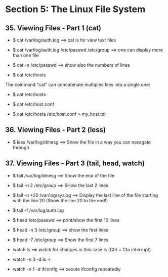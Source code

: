 # Section 5: The Linux File System

## 35. Viewing Files - Part 1 (cat)

- $ cat /var/log/auth.log ==> cat is for view text files
- $ cat /var/log/auth.log /etc/passwd /etc/group ==> one can display more than one file

- $ cat -n /etc/passwd ==> show also the numbers of lines
- $ cat /etc/hosts

The command "cat" can concatenate multiples files into a single one:
- $ cat /etc/hosts
- $ cat /etc/host.conf

- $ cat /etc/hosts /etc/host.conf > my_host.txt

## 36. Viewing Files - Part 2 (less)

- $ less /var/log/dmesg ==> Show the file in a way you can navagate through

## 37. Viewing Files - Part 3 (tail, head, watch)

- $ tail /var/log/dmesg ==> Show the end of the file
- $ tail -n 2 /etc/group ==> SHow the last 2 lines
- $ tail -n +20 /var/log/syslog ==> Display the last line of the file starting with the line 20 (Show the line 20 to the end!)
- $ tail -f /var/log/auth.log

- $ head /etc/passwd ==> print/show the first 10 lines 
- $ head -n 3 /etc/group ==> show the first lines
- $ head -7 /etc/group ==> Show the first 7 lines


- watch ls ==> watch for changes in this case ls (Ctrl + Cto interrupt) 
- watch -n 3 -d ls -l
- watch -n 1 -d ifconfig ==> xecute ifconfig repeatedly